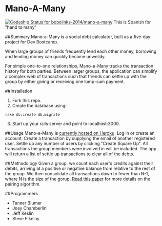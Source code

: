 # Mano-A-Many 
[ ![Codeship Status for bobolinks-2014/mano-a-many](https://codeship.io/projects/756d8a80-1151-0132-5385-72f63f219fb7/status)](https://codeship.io/projects/33017)
 This is Spanish for "hand to many"


##Summary 
Mano-a-Many is a social debt calculator, built as a five-day project for Dev Bootcamp. 

When large groups of friends frequently lend each other money, borrowing and lending money can quickly become unweildy. 

For simple one-to-one relationships, Mano-a-Many tracks the transaction history for both parties. Between larger groups, the application can simplify a complex web of transactions such that friends can settle up with the group by either giving or receiving one lump-sum payment. 

##Installation
1. Fork this repo.
2. Create the database using:
```
rake db:create db:migrate
```
3. Start up your rails server and point to localhost:3000.


##Usage
Mano-a-Many is [currently hosted on Heroku](http://mano-a-many.herokuapp.com/).
Log in or create an account.
Create a transaction by supplying the email of another registered user.
Settle up any number of users by clicking "Create Square Up".  All transactions the group members were involved in will be included. The app will return a list of settle up transactions to clear all of the debts.

##Methodology
Given a group, we count each user's credits against their debits, arriving at a positive or negative balance from relative to the rest of the group. We then consolidate all transactions down to fewer than N-1, where N is the size of the gorup. [Read this paper](http://www.mathmeth.com/tom/files/settling-debts.pdf) for more details on the pairing algorithm.

##Programmers
* Tanner Blumer
* Joey Chamberlin
* Jeff Keslin
* Steve Pikelny

